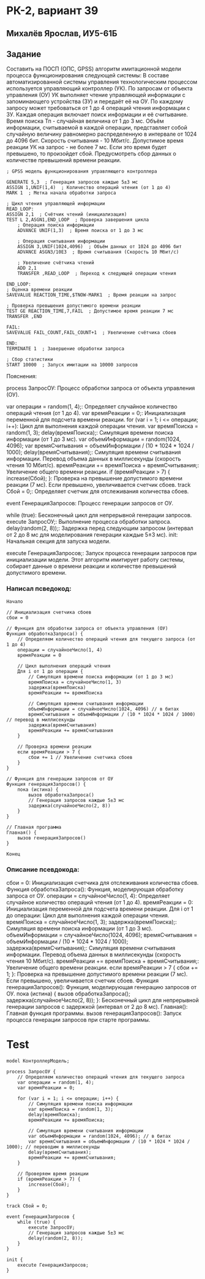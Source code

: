 # РК-2, вариант 39

## Михалёв Ярослав, ИУ5-61Б

## Задание
Составить на ПОСП (ОПС, GPSS) алгоритм имитационной модели процесса функционирования следующей системы: В составе автоматизированной системы управления технологическим процессом используется управляющий контроллер (УК). По запросам от объекта управления (ОУ) УК выполняет чтение управляющей информации с запоминающего устройства (ЗУ) и передаёт её на ОУ. По каждому запросу может требоваться от 1 до 4 операций чтения информации с ЗУ. Каждая операция включает поиск информации и её считывание. Время поиска Тп - случайная величина от 1 до 3 мс. Объём информации, считываемой в каждой операции, представляет собой случайную величину равномерно распределенную в интервале от 1024 до 4096 бит. Скорость считывания - 10 Мбит/с. Допустимое время реакции УК на запрос - не более 7 мс. Если это время будет превышено, то произойдет сбой. Предусмотреть сбор данных о количестве превышений времени реакции.

```pseudo
; GPSS модель функционирования управляющего контроллера

GENERATE 5,3  ; Генерация запросов каждые 5±3 мс
ASSIGN 1,UNIF(1,4)  ; Количество операций чтения (от 1 до 4)
MARK 1  ; Метка начала обработки запроса

; Цикл чтения управляющей информации
READ_LOOP:
ASSIGN 2,1  ; Счётчик чтений (инициализация)
TEST L 2,ASGN1,END_LOOP  ; Проверка завершения цикла
    ; Операция поиска информации
    ADVANCE UNIF(1,3)  ; Время поиска от 1 до 3 мс

    ; Операция считывания информации
    ASSIGN 3,UNIF(1024,4096)  ; Объём данных от 1024 до 4096 бит
    ADVANCE ASGN3/10E3  ; Время считывания (Скорость 10 Мбит/с)

    ; Увеличение счётчика чтений
    ADD 2,1
    TRANSFER ,READ_LOOP  ; Переход к следующей операции чтения

END_LOOP:
; Оценка времени реакции
SAVEVALUE REACTION_TIME,$TNOW-MARK1  ; Время реакции на запрос

; Проверка превышения допустимого времени реакции
TEST GE REACTION_TIME,7,FAIL  ; Допустимое время реакции 7 мс
TRANSFER ,END

FAIL:
SAVEVALUE FAIL_COUNT,FAIL_COUNT+1  ; Увеличение счётчика сбоев

END:
TERMINATE 1  ; Завершение обработки запроса

; Сбор статистики
START 10000  ; Запуск имитации на 10000 запросов
```

Пояснения:

process ЗапросОУ: Процесс обработки запроса от объекта управления (ОУ).

var операции = random(1, 4);: Определяет случайное количество операций чтения (от 1 до 4).
var времяРеакции = 0;: Инициализация переменной для подсчета времени реакции.
for (var i = 1; i <= операции; i++): Цикл для выполнения каждой операции чтения.
var времяПоиска = random(1, 3); delay(времяПоиска);: Симуляция времени поиска информации (от 1 до 3 мс).
var объемИнформации = random(1024, 4096); var времяСчитывания = объемИнформации / (10 * 1024 * 1024 / 1000); delay(времяСчитывания);: Симуляция времени считывания информации. Перевод объема данных в миллисекунды (скорость чтения 10 Мбит/с).
времяРеакции += времяПоиска + времяСчитывания;: Увеличение общего времени реакции.
if (времяРеакции > 7) { increase(Сбой); }: Проверка на превышение допустимого времени реакции (7 мс). Если превышено, увеличивается счетчик сбоев.
track Сбой = 0;: Определяет счетчик для отслеживания количества сбоев.

event ГенерацияЗапросов: Процесс генерации запросов от ОУ.

while (true): Бесконечный цикл для непрерывной генерации запросов.
execute ЗапросОУ;: Выполнение процесса обработки запроса.
delay(random(2, 8));: Задержка перед следующим запросом (интервал от 2 до 8 мс для моделирования генерации каждые 5±3 мс).
init: Начальная секция для запуска модели.

execute ГенерацияЗапросов;: Запуск процесса генерации запросов при инициализации модели.
Этот алгоритм имитирует работу системы, собирает данные о времени реакции и количестве превышений допустимого времени.

### Написал псведокод:
```pseudo
Начало

// Инициализация счетчика сбоев
сбои = 0

// Функция для обработки запроса от объекта управления (ОУ)
Функция обработкаЗапроса() {
    // Определяем количество операций чтения для текущего запроса (от 1 до 4)
    операции = случайноеЧисло(1, 4)
    времяРеакции = 0

    // Цикл выполнения операций чтения
    Для i от 1 до операции {
        // Симуляция времени поиска информации (от 1 до 3 мс)
        времяПоиска = случайноеЧисло(1, 3)
        задержка(времяПоиска)
        времяРеакции += времяПоиска

        // Симуляция времени считывания информации
        объемИнформации = случайноеЧисло(1024, 4096) // в битах
        времяСчитывания = объемИнформации / (10 * 1024 * 1024 / 1000) // перевод в миллисекунды
        задержка(времяСчитывания)
        времяРеакции += времяСчитывания
    }

    // Проверка времени реакции
    если времяРеакции > 7 {
        сбои += 1 // Увеличение счетчика сбоев
    }
}

// Функция для генерации запросов от ОУ
Функция генерацияЗапросов() {
    пока (истина) {
        вызов обработкаЗапроса()
        // Генерация запросов каждые 5±3 мс
        задержка(случайноеЧисло(2, 8))
    }
}

// Главная программа
Главная() {
    вызов генерацияЗапросов()
}

Конец
```

### Описание псевдокода:
сбои = 0: Инициализация счетчика для отслеживания количества сбоев.
Функция обработкаЗапроса(): Функция, моделирующая обработку запроса от ОУ.
операции = случайноеЧисло(1, 4): Определяет случайное количество операций чтения (от 1 до 4).
времяРеакции = 0: Инициализация переменной для подсчета времени реакции.
Для i от 1 до операции: Цикл для выполнения каждой операции чтения.
времяПоиска = случайноеЧисло(1, 3); задержка(времяПоиска);: Симуляция времени поиска информации (от 1 до 3 мс).
объемИнформации = случайноеЧисло(1024, 4096); времяСчитывания = объемИнформации / (10 * 1024 * 1024 / 1000); задержка(времяСчитывания);: Симуляция времени считывания информации. Перевод объема данных в миллисекунды (скорость чтения 10 Мбит/с).
времяРеакции += времяПоиска + времяСчитывания;: Увеличение общего времени реакции.
если времяРеакции > 7 { сбои += 1; }: Проверка на превышение допустимого времени реакции (7 мс). Если превышено, увеличивается счетчик сбоев.
Функция генерацияЗапросов(): Функция, моделирующая генерацию запросов от ОУ.
пока (истина) { вызов обработкаЗапроса(); задержка(случайноеЧисло(2, 8)); }: Бесконечный цикл для непрерывной генерации запросов с задержкой (интервал от 2 до 8 мс).
Главная(): Главная функция программы.
вызов генерацияЗапросов(): Запуск процесса генерации запросов при старте программы.

# Test

```mermaid
model КонтроллерМодель;

process ЗапросОУ {
    // Определяем количество операций чтения для текущего запроса
    var операции = random(1, 4);
    var времяРеакции = 0;

    for (var i = 1; i <= операции; i++) {
        // Симуляция времени поиска информации
        var времяПоиска = random(1, 3);
        delay(времяПоиска);
        времяРеакции += времяПоиска;

        // Симуляция времени считывания информации
        var объемИнформации = random(1024, 4096); // в битах
        var времяСчитывания = объемИнформации / (10 * 1024 * 1024 / 1000); // переводим в миллисекунды
        delay(времяСчитывания);
        времяРеакции += времяСчитывания;
    }

    // Проверяем время реакции
    if (времяРеакции > 7) {
        increase(Сбой);
    }
}

track Сбой = 0;

event ГенерацияЗапросов {
    while (true) {
        execute ЗапросОУ;
        // Генерация запросов каждые 5±3 мс
        delay(random(2, 8));
    }
}

init {
    execute ГенерацияЗапросов;
}

```
